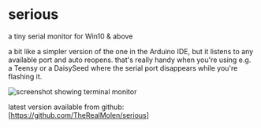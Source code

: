﻿  serious
===========

a tiny serial monitor for Win10 & above

a bit like a simpler version of the one in the Arduino IDE, but it listens to any available port and auto reopens.
that's really handy when you're using e.g. a Teensy or a DaisySeed where the serial port disappears while you're flashing it.

![screenshot showing terminal monitor](/repository/doc.serious.png)


latest version available from github: [https://github.com/TheRealMolen/serious]

